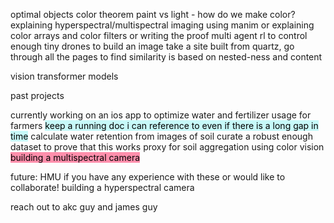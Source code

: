 
optimal objects color theorem
paint vs light - how do we make color?
explaining hyperspectral/multispectral imaging using manim
	or explaining color arrays and color filters
	or writing the proof
multi agent rl to control enough tiny drones to build an image
take a site built from quartz, go through all the pages to find 
	similarity is based on nested-ness and content

	
vision transformer models

past projects

currently working on
	an ios app to optimize water and fertilizer usage for farmers
		<mark style="background: #ABF7F7A6;">	keep a running doc i can reference to even if there is a long gap in time</mark>
calculate water retention from images of soil
	curate a robust enough dataset to prove that this works
proxy for soil aggregation using color vision
<mark style="background: #FF5582A6;">building a multispectral camera</mark>
	
future:
HMU if you have any experience with these or would like to collaborate!
building a hyperspectral camera



reach out to akc guy and james guy


